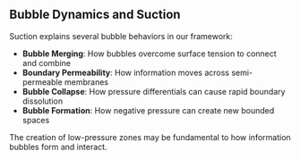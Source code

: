 ## Bubble Dynamics and Suction

Suction explains several bubble behaviors in our framework:

- **Bubble Merging**: How bubbles overcome surface tension to connect and combine
- **Boundary Permeability**: How information moves across semi-permeable membranes
- **Bubble Collapse**: How pressure differentials can cause rapid boundary dissolution
- **Bubble Formation**: How negative pressure can create new bounded spaces

The creation of low-pressure zones may be fundamental to how information bubbles form and interact.